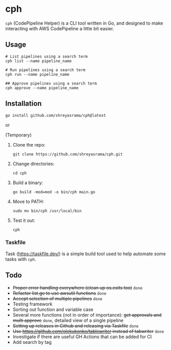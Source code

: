 # cph
`cph` (CodePipeline Helper) is a CLI tool written in Go, and designed to make interacting with AWS CodePipeline a little bit easier.

## Usage
```
# List pipelines using a search term
cph list --name pipeline_name

# Run pipelines using a search term
cph run --name pipeline_name

## Approve pipelines using a search term
cph approve --name pipeline_name
```

## Installation
`go install github.com/shreyasrama/cph@latest`

or

(Temporary)
1. Clone the repo:

    `git clone https://github.com/shreyasrama/cph.git`

1. Change directories:

    `cd cph`

1. Build a binary:

    `go build -mod=mod -o bin/cph main.go`

1. Move to PATH:

    `sudo mv bin/cph /usr/local/bin`

1. Test it out:

    `cph`


### Taskfile
Task (https://taskfile.dev/) is a simple build tool used to help automate some tasks with `cph`.

## Todo
- ~~Proper error handling everywhere (clean up os.exits too)~~ `done`
- ~~Refactor list.go to use awsutil functions~~ `done`
- ~~Accept selection of multiple pipelines~~ `done`
- Testing framework
- Sorting out function and variable case
- Several more functions (not in order of importance): ~~get approvals and multi approve~~ `done`, detailed view of a single pipeline
- ~~Setting up releases in Github and releasing via Taskfile~~ `done`
- ~~Use https://github.com/olekukonko/tablewriter instead of tabwriter~~ `done`
- Investigate if there are useful GH Actions that can be added for CI
- Add search by tag
